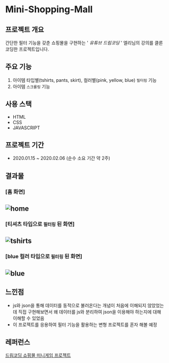 # Mini-Shopping-Mall

## 프로젝트 개요

간단한 필터 기능을 갖춘 쇼핑몰을 구현하는
' _유튜브 드림코딩_ ' 엘리님의 강의를 클론코딩한 프로젝트입니다.



## 주요 기능

1. 아이템 타입별(tshirts, pants, skirt), 컬러별(pink, yellow, blue) `필터링` 기능
2. 아이템 `스크롤링` 기능



## 사용 스택



- HTML
- CSS
- JAVASCRIPT

## 프로젝트 기간



- 2020.01.15 ~ 2020.02.06 (순수 소요 기간 약 2주)

## 결과물



### [홈 화면]

![home](file:///Users/mac/Desktop/home.png)
---

### [티셔츠 타입으로 `필터링` 된 화면]

![tshirts](file:///Users/mac/Desktop/tshirts.png)
---

### [blue 컬러 타입으로 `필터링` 된 화면]

![blue](file:///Users/mac/Desktop/blue.png)
---

## 느낀점



- js와 json을 통해 데이터를 동적으로 불러온다는 개념이 처음에 이해되지 않았었는데 직접 구현해보면서 왜 데이터를 js와 분리하여 json을 이용해야 하는지에 대해 이해할 수 있었음
- 이 프로젝트를 응용하여 필터 기능을 활용하는 변형 프로젝트를 혼자 해볼 예정

## 레퍼런스



[드림코딩 쇼핑몰 미니게임 프로젝트](https://academy.dream-coding.com/courses/mini-shopping)
